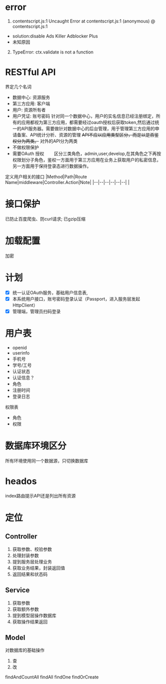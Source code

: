 # error
1. contentscript.js:1 Uncaught Error
    at contentscript.js:1
(anonymous) @ contentscript.js:1
  - solution:disable Ads Killer Adblocker Plus
  - 未知原因
2. TypeError: ctx.validate is not a function
# RESTful API
界定几个名词
- 数据中心: 资源服务
- 第三方应用: 客户端
- 用户: 资源所有者
- 用户凭证: 账号密码
针对同一个数据中心，用户的实名信息已经注册绑定，所有的应用都视为第三方应用，都需要经过oauth授权后获取token,然后通过统一的API服务器。需要做针对数据中心的后台管理，用于管理第三方应用的申请备案、API统计分析、资源的管理
~~API不应以应用类型区分，而是以是否鉴权分为两类。~~ 对外的API分为两类
- 不做权限保护
- 需要OAuth 授权
　　区分三类角色，admin,user,develop,在其角色之下再按权限划分子角色，鉴权一方面用于第三方应用在业务上获取用户的私密信息，另一方面用于保持登录态进行数据操作。



定义用户相关的接口
|Method|Path|Route Name|middleware|Controller.Action|Note|
|--|--|--|--|--|--|
|
# 接口保护
已防止百度爬虫、防curl请求;
已gzip压缩

# 加载配置
加密

# 计划
- [x] 统一认证OAuth服务，基础用户信息表,
- [x] 本系统用户接口，账号密码登录认证（Passport，进入服务层发起HttpClient）
- [x] 管理端，管理员扫码登录

# 用户表
- openid
- userinfo
- 手机号
- 学号/工号
- 认证状态
- 认证信息？
- 角色
- 注册时间
- 登录日志

权限表
- 角色
- 权限

# 数据库环境区分
所有环境使用同一个数据源，只切换数据库

# heados
index路由提示API还是列出所有资源

# 定位
## Controller
1. 获取参数、校验参数
2. 处理封装参数
3. 提到服务层处理业务
4. 获取业务结果，封装返回值
5. 返回结果和状态码

## Service 
1. 获取参数
2. 获取额外参数
3. 提到模型层操作数据库
4. 获取操作结果返回

## Model
对数据库的基础操作
1. 查
2. 改

findAndCountAll
findAll
findOne
findOrCreate